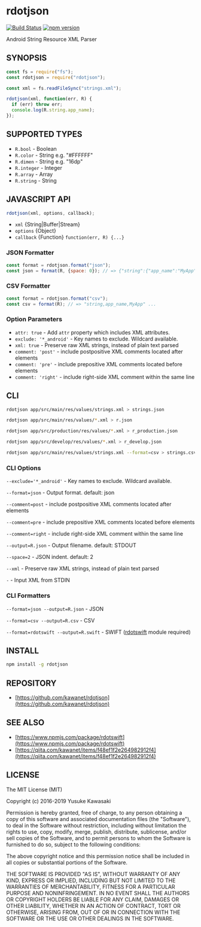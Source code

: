 # rdotjson

[![Build Status](https://travis-ci.org/kawanet/rdotjson.svg?branch=master)](https://travis-ci.org/kawanet/rdotjson) [![npm version](https://badge.fury.io/js/rdotjson.svg)](https://badge.fury.io/js/rdotjson)

Android String Resource XML Parser

## SYNOPSIS

```js
const fs = require("fs");
const rdotjson = require("rdotjson");

const xml = fs.readFileSync("strings.xml");

rdotjson(xml, function(err, R) {
  if (err) throw err;
  console.log(R.string.app_name);
});
```

## SUPPORTED TYPES

- `R.bool` - Boolean
- `R.color` - String e.g. "#FFFFFF"
- `R.dimen` - String e.g. "16dp"
- `R.integer` - Integer
- `R.array` - Array
- `R.string` - String

## JAVASCRIPT API

```js
rdotjson(xml, options, callback);
```

- `xml` {String|Buffer|Stream}
- `options` {Object}
- `callback` {Function} `function(err, R) {...}`

### JSON Formatter

```js
const format = rdotjson.format("json");
const json = format(R, {space: 0}); // => {"string":{"app_name":"MyApp", ... }}
```

### CSV Formatter

```js
const format = rdotjson.format("csv");
const csv = format(R); // => "string,app_name,MyApp" ...
```

### Option Parameters

- `attr: true` - Add `attr` property which includes XML attributes.
- `exclude: '*_android'` - Key names to exclude. Wildcard available.
- `xml: true` - Preserve raw XML strings, instead of plain text parsed
- `comment: 'post'` - include postpositive XML comments located after elements
- `comment: 'pre'` - include prepositive XML comments located before elements
- `comment: 'right'` - include right-side XML comment within the same line

## CLI

```sh
rdotjson app/src/main/res/values/strings.xml > strings.json

rdotjson app/src/main/res/values/*.xml > r.json

rdotjson app/src/production/res/values/*.xml > r_production.json

rdotjson app/src/develop/res/values/*.xml > r_develop.json

rdotjson app/src/main/res/values/strings.xml --format=csv > strings.csv
```

### CLI Options

`--exclude='*_android'` - Key names to exclude. Wildcard available.

`--format=json` - Output format. default: json

`--comment=post` - include postpositive XML comments located after elements

`--comment=pre` - include prepositive XML comments located before elements

`--comment=right` - include right-side XML comment within the same line

`--output=R.json` - Output filename. default: STDOUT

`--space=2` - JSON indent. default: 2

`--xml` - Preserve raw XML strings, instead of plain text parsed

`-` - Input XML from STDIN

### CLI Formatters

`--format=json --output=R.json` - JSON

`--format=csv --output=R.csv` - CSV

`--format=rdotswift --output=R.swift` - SWIFT ([rdotswift](https://github.com/kawanet/rdotswift) module required)

## INSTALL

```sh
npm install -g rdotjson
```

## REPOSITORY

- [https://github.com/kawanet/rdotjson](https://github.com/kawanet/rdotjson)

## SEE ALSO

- [https://www.npmjs.com/package/rdotswift](https://www.npmjs.com/package/rdotswift)
- [https://qiita.com/kawanet/items/f48ef1f2e264982912f4](https://qiita.com/kawanet/items/f48ef1f2e264982912f4)

## LICENSE

The MIT License (MIT)

Copyright (c) 2016-2019 Yusuke Kawasaki

Permission is hereby granted, free of charge, to any person obtaining a copy
of this software and associated documentation files (the "Software"), to deal
in the Software without restriction, including without limitation the rights
to use, copy, modify, merge, publish, distribute, sublicense, and/or sell
copies of the Software, and to permit persons to whom the Software is
furnished to do so, subject to the following conditions:

The above copyright notice and this permission notice shall be included in all
copies or substantial portions of the Software.

THE SOFTWARE IS PROVIDED "AS IS", WITHOUT WARRANTY OF ANY KIND, EXPRESS OR
IMPLIED, INCLUDING BUT NOT LIMITED TO THE WARRANTIES OF MERCHANTABILITY,
FITNESS FOR A PARTICULAR PURPOSE AND NONINFRINGEMENT. IN NO EVENT SHALL THE
AUTHORS OR COPYRIGHT HOLDERS BE LIABLE FOR ANY CLAIM, DAMAGES OR OTHER
LIABILITY, WHETHER IN AN ACTION OF CONTRACT, TORT OR OTHERWISE, ARISING FROM,
OUT OF OR IN CONNECTION WITH THE SOFTWARE OR THE USE OR OTHER DEALINGS IN THE
SOFTWARE.
